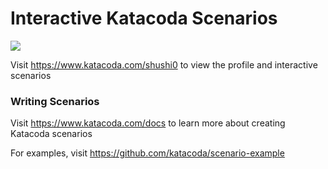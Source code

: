 # Interactive Katacoda Scenarios

[![](http://shields.katacoda.com/katacoda/shushi0/count.svg)](https://www.katacoda.com/shushi0 "Get your profile on Katacoda.com")

Visit https://www.katacoda.com/shushi0 to view the profile and interactive scenarios

### Writing Scenarios
Visit https://www.katacoda.com/docs to learn more about creating Katacoda scenarios

For examples, visit https://github.com/katacoda/scenario-example
